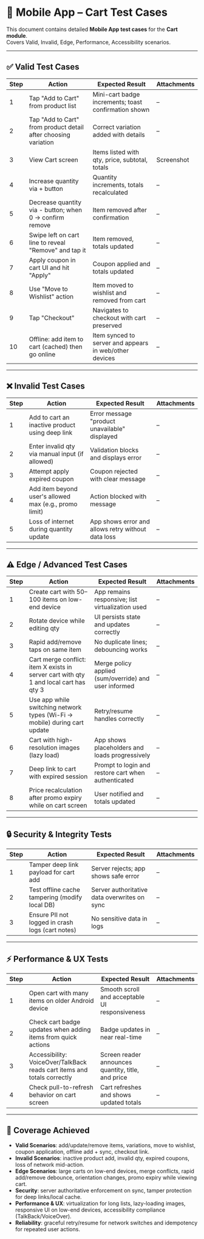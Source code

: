 # 📱 Mobile App – Cart Test Cases

This document contains detailed **Mobile App test cases** for the **Cart module**.  
Covers Valid, Invalid, Edge, Performance, Accessibility scenarios.

---

## ✅ Valid Test Cases

| Step | Action | Expected Result | Attachments |
|------|--------|-----------------|-------------|
| 1 | Tap "Add to Cart" from product list | Mini-cart badge increments; toast confirmation shown | – |
| 2 | Tap "Add to Cart" from product detail after choosing variation | Correct variation added with details | – |
| 3 | View Cart screen | Items listed with qty, price, subtotal, totals | Screenshot |
| 4 | Increase quantity via + button | Quantity increments, totals recalculated | – |
| 5 | Decrease quantity via - button; when 0 → confirm remove | Item removed after confirmation | – |
| 6 | Swipe left on cart line to reveal "Remove" and tap it | Item removed, totals updated | – |
| 7 | Apply coupon in cart UI and hit "Apply" | Coupon applied and totals updated | – |
| 8 | Use "Move to Wishlist" action | Item moved to wishlist and removed from cart | – |
| 9 | Tap "Checkout" | Navigates to checkout with cart preserved | – |
| 10 | Offline: add item to cart (cached) then go online | Item synced to server and appears in web/other devices | – |

---

## ❌ Invalid Test Cases

| Step | Action | Expected Result | Attachments |
|------|--------|-----------------|-------------|
| 1 | Add to cart an inactive product using deep link | Error message "product unavailable" displayed | – |
| 2 | Enter invalid qty via manual input (if allowed) | Validation blocks and displays error | – |
| 3 | Attempt apply expired coupon | Coupon rejected with clear message | – |
| 4 | Add item beyond user's allowed max (e.g., promo limit) | Action blocked with message | – |
| 5 | Loss of internet during quantity update | App shows error and allows retry without data loss | – |

---

## ⚠️ Edge / Advanced Test Cases

| Step | Action | Expected Result | Attachments |
|------|--------|-----------------|-------------|
| 1 | Create cart with 50–100 items on low-end device | App remains responsive; list virtualization used | – |
| 2 | Rotate device while editing qty | UI persists state and updates correctly | – |
| 3 | Rapid add/remove taps on same item | No duplicate lines; debouncing works | – |
| 4 | Cart merge conflict: item X exists in server cart with qty 1 and local cart has qty 3 | Merge policy applied (sum/override) and user informed | – |
| 5 | Use app while switching network types (Wi-Fi → mobile) during cart update | Retry/resume handles correctly | – |
| 6 | Cart with high-resolution images (lazy load) | App shows placeholders and loads progressively | – |
| 7 | Deep link to cart with expired session | Prompt to login and restore cart when authenticated | – |
| 8 | Price recalculation after promo expiry while on cart screen | User notified and totals updated | – |

---

## 🔒 Security & Integrity Tests

| Step | Action | Expected Result | Attachments |
|------|--------|-----------------|-------------|
| 1 | Tamper deep link payload for cart add | Server rejects; app shows safe error | – |
| 2 | Test offline cache tampering (modify local DB) | Server authoritative data overwrites on sync | – |
| 3 | Ensure PII not logged in crash logs (cart notes) | No sensitive data in logs | – |

---

## ⚡ Performance & UX Tests

| Step | Action | Expected Result | Attachments |
|------|--------|-----------------|-------------|
| 1 | Open cart with many items on older Android device | Smooth scroll and acceptable UI responsiveness | – |
| 2 | Check cart badge updates when adding items from quick actions | Badge updates in near real-time | – |
| 3 | Accessibility: VoiceOver/TalkBack reads cart items and totals correctly | Screen reader announces quantity, title, and price | – |
| 4 | Check pull-to-refresh behavior on cart screen | Cart refreshes and shows updated totals | – |

---

## 📌 Coverage Achieved

- **Valid Scenarios**: add/update/remove items, variations, move to wishlist, coupon application, offline add + sync, checkout link.  
- **Invalid Scenarios**: inactive product add, invalid qty, expired coupons, loss of network mid-action.  
- **Edge Scenarios**: large carts on low-end devices, merge conflicts, rapid add/remove debounce, orientation changes, promo expiry while viewing cart.  
- **Security**: server authoritative enforcement on sync, tamper protection for deep links/local cache.  
- **Performance & UX**: virtualization for long lists, lazy-loading images, responsive UI on low-end devices, accessibility compliance (TalkBack/VoiceOver).  
- **Reliability**: graceful retry/resume for network switches and idempotency for repeated user actions.  
